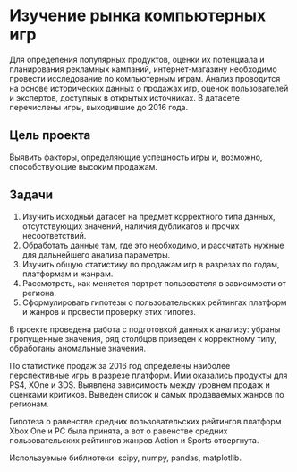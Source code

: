 
# Изучение рынка компьютерных игр

Для определения популярных продуктов, оценки их потенциала и планирования рекламных кампаний, интернет-магазину необходимо провести исследование по компьютерным играм. Анализ проводится на основе исторических данных о продажах игр, оценок пользователей и экспертов, доступных в открытых источниках. В датасете перечислены игры, выходившие до 2016 года. 

## Цель проекта
Выявить факторы, определяющие успешность игры и, возможно, способствующие высоким продажам.

## Задачи

1.	Изучить исходный датасет на предмет корректного типа данных, отсутствующих значений, наличия дубликатов и прочих несоответствий.
2.	Обработать данные там, где это необходимо, и рассчитать нужные для дальнейшего анализа параметры.
3.	Изучить общую статистику по продажам игр в разрезах по годам, платформам и жанрам.
4.	Рассмотреть, как меняется портрет пользователя в зависимости от региона.
5.	Сформулировать гипотезы о пользовательских рейтингах платформ и жанров и провести проверку этих гипотез.

В проекте проведена работа с подготовкой данных к анализу: убраны пропущенные значения, ряд столбцов приведен к корректному типу, обработаны аномальные значения.

По статистике продаж за 2016 год определены наиболее перспективные игры в разрезе платформ. Ими оказались продукты для PS4, XOne и 3DS.
Выявлена зависимость между уровнем продаж и оценками критиков. Выведен список и самых продаваемых жанров по регионам.

Гипотеза о равенстве средних пользовательских рейтингов платформ Xbox One и PC была принята, а вот о равенстве средних пользовательских рейтингов жанров Action и Sports отвергнута. 

Используемые библиотеки: scipy, numpy, pandas, matplotlib.
